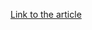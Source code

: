 [Link to the article](https://securityblog.switch.ch/2015/06/18/so-long-and-thanks-for-all-the-domains/)
